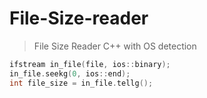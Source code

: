 # File-Size-reader
>File Size Reader C++ with OS detection

```c
ifstream in_file(file, ios::binary);
in_file.seekg(0, ios::end);
int file_size = in_file.tellg();
```
   

